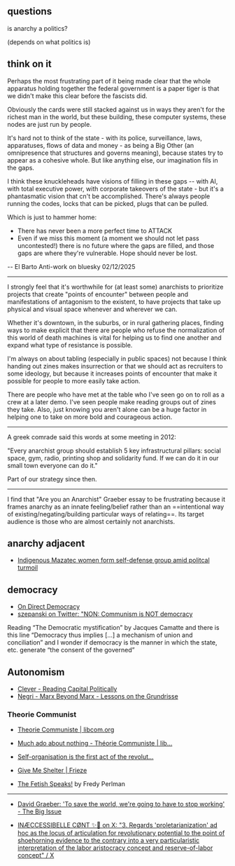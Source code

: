 

## questions
is anarchy a politics?

(depends on what politics is)

## think on it

Perhaps the most frustrating part of it being made clear that the whole apparatus holding together the federal government is a paper tiger is that we didn't make this clear before the fascists did.

Obviously the cards were still stacked against us in ways they aren't for the richest man in the world, but these building, these computer systems, these nodes are just run by people.

It's hard not to think of the state - with its police, surveillance, laws, apparatuses, flows of data and money - as being a Big Other (an omnipresence that structures and governs meaning), because states try to appear as a cohesive whole. But like anything else, our imagination fils in the gaps.

I think these knuckleheads have visions of filling in these gaps -- with AI, with total executive power, with corporate takeovers of the state - but it's a phantasmatic vision that cn't be accomplished. There's always people running the codes, locks that can be picked, plugs that can be pulled.

Which is just to hammer home:
- There has never been a more perfect time to ATTACK
- Even if we miss this moment (a moment we should not let pass uncontested!) there is no future where the gaps are filled, and those gaps are where they're vulnerable. Hope should never be lost.

-- El Barto Anti-work on bluesky 02/12/2025

---

I strongly feel that it's worthwhile for (at least some) anarchists to prioritize projects that create "points of encounter" between people and manifestations of antagonism to the existent, to have projects that take up physical and visual space whenever and wherever we can.

Whether it's downtown, in the suburbs, or in rural gathering places, finding ways to make explicit that there are people who refuse the normalization of this world of death machines is vital for helping us to find one another and expand what type of resistance is possible.

I'm always on about tabling (especially in public spaces) not because I think handing out zines makes insurrection or that we should act as recruiters to some ideology, but because it increases points of encounter that make it possible for people to more easily take action.

There are people who have met at the table who I've seen go on to roll as a crew at a later demo. I've seen people make reading groups out of zines they take. Also, just knowing you aren't alone can be a huge factor in helping one to take on more bold and courageous action.

---

A greek comrade said this words at some meeting in 2012: 

"Every anarchist group should establish 5 key infrastructural pillars: social space, gym, radio, printing shop and solidarity fund. If we can do it in our small town everyone can do it."

Part of our strategy since then.

---

I find that "Are you an Anarchist" Graeber essay to be frustrating because it frames anarchy as an innate feeling/belief rather than an ==intentional way of existing/negating/building particular ways of relating==. Its target audience is those who are almost certainly not anarchists.

## anarchy adjacent
* [Indigenous Mazatec women form self-defense group amid politcal turmoil](https://www.courthousenews.com/indigenous-mazatec-women-form-self-defense-group-amid-political-turmoil/)

## democracy
* [On Direct Democracy](https://non.copyriot.com/on-direct-democracy/)
* [szepanski on Twitter: "NON: Communism is NOT democracy](https://twitter.com/achimszepanski/status/1682729834328334337)

Reading “The Democratic mystification” by Jacques Camatte and there is this line “Democracy thus implies […] a mechanism of union and conciliation” and I wonder if democracy is the manner in which the state, etc. generate “the consent of the governed”

## Autonomism
* [Clever - Reading Capital Politically](https://files.libcom.org/files/cleaver-reading_capital_politically.pdf)
* [Negri - Marx Beyond Marx - Lessons on the Grundrisse](https://files.libcom.org/files/Negri%20-%20Marx%20Beyond%20Marx%20-%20Lessons%20on%20the%20Grundrisse.pdf)
 
### Theorie Communist 
* [Theorie Communiste | libcom.org](https://libcom.org/library/theorie-communiste)
* [Much ado about nothing - Théorie Communiste | lib…](https://libcom.org/article/much-ado-about-nothing-theorie-communiste)
* [Self-organisation is the first act of the revolut…](https://libcom.org/article/self-organisation-first-act-revolution-it-then-becomes-obstacle-which-revolution-has)
* [Give Me Shelter | Frieze](https://www.frieze.com/article/give-me-shelter-mark-fisher)


* [The Fetish Speaks!](https://t.co/6l7JWLbhHy) by Fredy Perlman

----

- [David Graeber: 'To save the world, we're going to have to stop working' - The Big Issue](https://www.bigissue.com/opinion/david-graeber-to-save-the-world-were-going-to-have-to-stop-working/)
* [INÆCCESSIBELLE CØNT ✨️👑 on X: "3. Regards 'proletarianization' ad hoc as the locus of articulation for revolutionary potential to the point of shoehorning evidence to the contrary into a very particularistic interpretation of the labor aristocracy concept and reserve-of-labor concept" / X](https://twitter.com/StarQueen_9/status/1714747646219264231)
